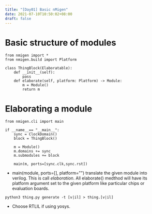 ```yaml
---
title: "[Day01] Basic nMigen"
date: 2021-07-10T10:50:02+08:00
draft: false
---
```

# Basic structure of modules
```
from nmigen import *
from nmigen.build import Platform

class ThingBlock(Elaboratable):
    def __init__(self):
        pass
    def elaborate(self, platform: Platform) -> Module:
        m = Module()
        return m
```
# Elaborating a module
```
from nmigen.cli import main

if __name__== "__main__":
    sync = ClockDomain()
    block = ThingBlock()

    m = Module()
    m.domains += sync
    m.submodules += block

    main(m, ports=[sync.clk,sync.rst])
```
- main(module, ports=[<ports>], platform="<platform>") translate the given module into verilog. This is call *elaboration*. All elaborate() medthod will have its platform argument set to the given platform like particular chips or evaluation boards.
```
python3 thing.py generate -t [v|il] > thing.[v|il]
```
- Choose RTLIL if using yosys.

